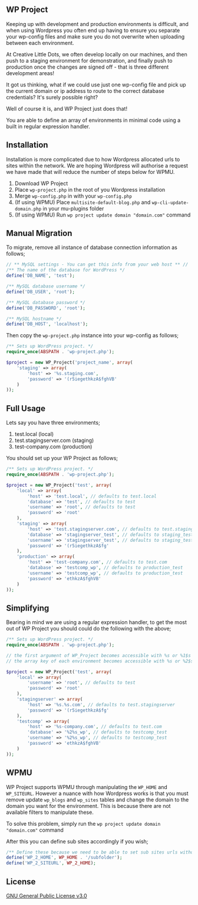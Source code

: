 ## WP Project

Keeping up with development and production environments is difficult, and when using Wordpress you often end up having to ensure you separate your wp-config files and make sure you do not overwrite when uploading between each environment.

At Creative Little Dots, we often develop locally on our machines, and then push to a staging environment for demonstration, and finally push to production once the changes are signed off - that is three different development areas!

It got us thinking, what if we could use just one wp-config file and pick up the current domain or ip address to route to the correct database credentials? It's surely possible right?

Well of course it is, and WP Project just does that! 

You are able to define an array of environments in minimal code using a built in regular expression handler.

## Installation

Installation is more complicated due to how Wordpress allocated urls to sites within the network. We are hoping Wordpress will authorise a request we have made that will reduce the number of steps below for WPMU.

1. Download WP Project
2. Place `wp-project.php` in the root of you Wordpress installation
3. Merge `wp-config.php` in with your `wp-config.php`
4. (If using WPMU) Place `multisite-default-blog.php` and `wp-cli-update-domain.php` in your mu-plugins folder
5. (If using WPMU) Run `wp project update domain "domain.com"` command

## Manual Migration

To migrate, remove all instance of database connection information as follows;

```php
// ** MySQL settings - You can get this info from your web host ** //
/** The name of the database for WordPress */
define('DB_NAME', 'test');

/** MySQL database username */
define('DB_USER', 'root');

/** MySQL database password */
define('DB_PASSWORD', 'root');

/** MySQL hostname */
define('DB_HOST', 'localhost');
```

Then copy the `wp-project.php` instance into your wp-config as follows;

```php
/** Sets up WordPress project. */
require_once(ABSPATH . 'wp-project.php');

$project = new WP_Project('project_name', array(
	'staging' => array(
		'host' => '%s.staging.com',
		'password' => '(r5iegethkzA$fghVB'
	)
));
```

## Full Usage

Lets say you have three environments;

1. test.local (local)
2. test.stagingserver.com (staging)
3. test-company.com (production)

You should set up your WP Project as follows;

```php
/** Sets up WordPress project. */
require_once(ABSPATH . 'wp-project.php');

$project = new WP_Project('test', array(
	'local' => array(
		'host' => 'test.local', // defaults to test.local
		'database' => 'test', // defaults to test
		'username' => 'root', // defaults to test
		'password' => 'root'
	),
	'staging' => array(
		'host' => 'test.stagingserver.com', // defaults to test.staging
		'database' => 'stagingserver_test', // defaults to staging_test
		'username' => 'stagingserver_test', // defaults to staging_test
		'password' => '(r5iegethkzA$fg'
	),
	'production' => array(
		'host' => 'test-company.com', // defaults to test.com
		'database' => 'testcomp_wp', // defaults to production_test
		'username' => 'testcomp_wp', // defaults to production_test
		'password' => 'ethkzA$fghVB'
	)
));
```
## Simplifying

Bearing in mind we are using a regular expression handler, to get the most out of WP Project you should could do the following with the above;

```php
/** Sets up WordPress project. */
require_once(ABSPATH . 'wp-project.php');

// the first argument of WP_Project becomes accessible with %s or %1$s in credentials, %1$s = 'test'
// the array key of each environment becomes accessible with %s or %2$s in credentials, %2$s = 'local'

$project = new WP_Project('test', array(
	'local' => array(
		'username' => 'root', // defaults to test
		'password' => 'root'
	),
	'stagingserver' => array(
		'host' => '%s.%s.com', // defaults to test.stagingserver
		'password' => '(r5iegethkzA$fg'
	),
	'testcomp' => array(
		'host' => '%s-company.com', // defaults to test.com
		'database' => '%2%s_wp', // defaults to testcomp_test
		'username' => '%2%s_wp', // defaults to testcomp_test
		'password' => 'ethkzA$fghVB'
	)
));
```

## WPMU

WP Project supports WPMU through manipulating the `WP_HOME` and `WP_SITEURL`. However a nuance with how Wordpress works is that you must remove update `wp_blogs` and `wp_sites` tables and change the domain to the domain you want for the environment. This is because there are not available filters to manipulate these. 

To solve this problem, simply run the `wp project update domain "domain.com"` command

After this you can define sub sites accordingly if you wish;

```php
/** Define these because we need to be able to set sub sites urls without touching database*/
define('WP_2_HOME', WP_HOME . '/subfolder');
define('WP_2_SITEURL', WP_2_HOME);
```

## License

[GNU General Public License v3.0](http://www.gnu.org/licenses/gpl-3.0.html)
